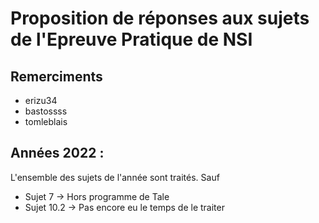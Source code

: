# Proposition de réponses aux sujets de l'Epreuve Pratique de NSI

## Remerciments

- erizu34 
- bastossss 
- tomleblais

## Années 2022 : 

L'ensemble des sujets de l'année sont traités. Sauf 

- Sujet 7 -> Hors programme de Tale
- Sujet 10.2 -> Pas encore eu le temps de le traiter

